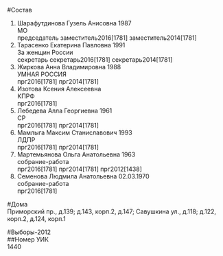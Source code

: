 #Состав  
1. Шарафутдинова Гузель Анисовна 1987  
    МО  
    председатель заместитель2016[1781] заместитель2014[1781]  
2. Тарасенко Екатерина Павловна 1991  
    За женщин России  
    секретарь секретарь2016[1781] секретарь2014[1781]  
3. Жиркова Анна Владимировна 1988  
    УМНАЯ РОССИЯ  
    прг2016[1781] прг2014[1781]  
4. Изотова Ксения Алексеевна  
    КПРФ  
    прг2016[1781]  
5. Лебедева Алла Георгиевна 1961  
    СР  
    прг2016[1781] прг2014[1781]  
6. Мамлыга Максим Станиславович 1993  
    ЛДПР  
    прг2016[1781] прг2014[1781]  
7. Мартемьянова Ольга Анатольевна 1963  
    собрание-работа  
    прг2016[1781] прг2014[1781] прг2012[1438]  
8. Семенова Людмила Анатольевна 02.03.1970  
    собрание-работа  
    прг2016[1781]  
  
#Дома  
Приморский пр., д.139; д.143, корп.2, д.147; Савушкина ул., д.118; д.122, корп.2, д.124, корп.1  
  
#Выборы-2012  
##Номер УИК  
1440  
